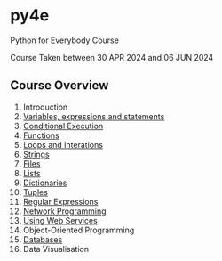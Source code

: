 # py4e
Python for Everybody Course

Course Taken between 30 APR 2024 and 06 JUN 2024

## Course Overview

1. Introduction
2. [Variables, expressions and statements](https://github.com/theo-retical/py4e/tree/main/Chapter%202%20-%20Variables%2C%20Expressions%20and%20Statements)
3. [Conditional Execution](https://github.com/theo-retical/py4e/tree/main/Chapter%203%20-%20Conditional%20Execution)
4. [Functions](https://github.com/theo-retical/py4e/tree/main/Chapter%204%20-%20Functions)
5. [Loops and Interations](https://github.com/theo-retical/py4e/tree/main/Chapter%205%20-%20Loops%20and%20Iterations)
6. [Strings](https://github.com/theo-retical/py4e/tree/main/Chapter%206%20-%20Strings)
7. [Files](https://github.com/theo-retical/py4e/tree/main/Chapter%207%20-%20Files)
8. [Lists](https://github.com/theo-retical/py4e/tree/main/Chapter%208%20-%20Lists)
9. [Dictionaries](https://github.com/theo-retical/py4e/tree/main/Chapter%209%20-%20Dictionaries)
10. [Tuples](https://github.com/theo-retical/py4e/tree/main/Chapter%2010%20-%20Tuples)
11. [Regular Expressions](https://github.com/theo-retical/py4e/tree/main/Chapter%2011%20-%20Regular%20Expressions)
12. [Network Programming](https://github.com/theo-retical/py4e/tree/main/Chapter%2012%20-%20Network%20Programming)
13. [Using Web Services](https://github.com/theo-retical/py4e/tree/main/Chapter%2013%20-%20Using%20Web%20Services)
14. Object-Oriented Programming
15. [Databases](https://github.com/theo-retical/py4e/tree/main/Chapter%2015%20-%20Databases)
16. Data Visualisation
